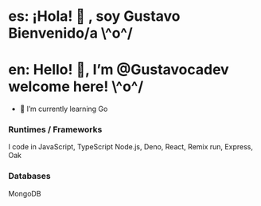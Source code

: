 # es: ¡Hola! 👋 , soy Gustavo Bienvenido/a \\^o^/ 
# en: Hello! 👋, I’m @Gustavocadev welcome here! \\^o^/ 
- 🌱 I’m currently learning Go

### Runtimes / Frameworks
I code in JavaScript, TypeScript Node.js, Deno, React, Remix run, Express, Oak

### Databases
MongoDB

<!---
gustavoca11/gustavoca11 is a ✨ special ✨ repository because its `README.md` (this file) appears on your GitHub profile.
You can click the Preview link to take a look at your changes.
--->
